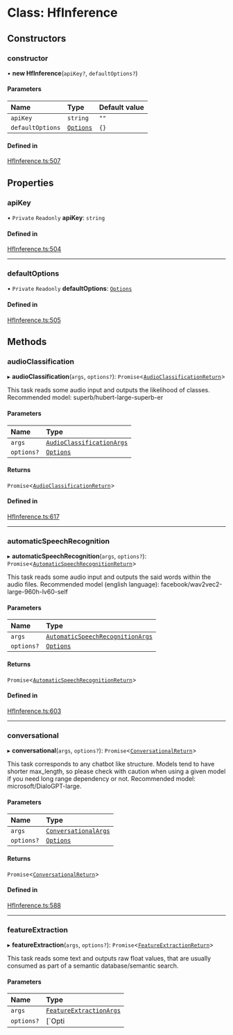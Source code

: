 # Class: HfInference

## Constructors

### constructor

• **new HfInference**(`apiKey?`, `defaultOptions?`)

#### Parameters

| Name | Type | Default value |
| :------ | :------ | :------ |
| `apiKey` | `string` | `""` |
| `defaultOptions` | [`Options`](../interfaces/Options) | `{}` |

#### Defined in

[HfInference.ts:507](https://github.com/huggingface/huggingface.js/blob/main/packages/inference/src/HfInference.ts#L507)

## Properties

### apiKey

• `Private` `Readonly` **apiKey**: `string`

#### Defined in

[HfInference.ts:504](https://github.com/huggingface/huggingface.js/blob/main/packages/inference/src/HfInference.ts#L504)

___

### defaultOptions

• `Private` `Readonly` **defaultOptions**: [`Options`](../interfaces/Options)

#### Defined in

[HfInference.ts:505](https://github.com/huggingface/huggingface.js/blob/main/packages/inference/src/HfInference.ts#L505)

## Methods

### audioClassification

▸ **audioClassification**(`args`, `options?`): `Promise`<[`AudioClassificationReturn`](../modules#audioclassificationreturn)\>

This task reads some audio input and outputs the likelihood of classes.
Recommended model:  superb/hubert-large-superb-er

#### Parameters

| Name | Type |
| :------ | :------ |
| `args` | [`AudioClassificationArgs`](../modules#audioclassificationargs) |
| `options?` | [`Options`](../interfaces/Options) |

#### Returns

`Promise`<[`AudioClassificationReturn`](../modules#audioclassificationreturn)\>

#### Defined in

[HfInference.ts:617](https://github.com/huggingface/huggingface.js/blob/main/packages/inference/src/HfInference.ts#L617)

___

### automaticSpeechRecognition

▸ **automaticSpeechRecognition**(`args`, `options?`): `Promise`<[`AutomaticSpeechRecognitionReturn`](../interfaces/AutomaticSpeechRecognitionReturn)\>

This task reads some audio input and outputs the said words within the audio files.
Recommended model (english language): facebook/wav2vec2-large-960h-lv60-self

#### Parameters

| Name | Type |
| :------ | :------ |
| `args` | [`AutomaticSpeechRecognitionArgs`](../modules#automaticspeechrecognitionargs) |
| `options?` | [`Options`](../interfaces/Options) |

#### Returns

`Promise`<[`AutomaticSpeechRecognitionReturn`](../interfaces/AutomaticSpeechRecognitionReturn)\>

#### Defined in

[HfInference.ts:603](https://github.com/huggingface/huggingface.js/blob/main/packages/inference/src/HfInference.ts#L603)

___

### conversational

▸ **conversational**(`args`, `options?`): `Promise`<[`ConversationalReturn`](../interfaces/ConversationalReturn)\>

This task corresponds to any chatbot like structure. Models tend to have shorter max_length, so please check with caution when using a given model if you need long range dependency or not. Recommended model: microsoft/DialoGPT-large.

#### Parameters

| Name | Type |
| :------ | :------ |
| `args` | [`ConversationalArgs`](../modules#conversationalargs) |
| `options?` | [`Options`](../interfaces/Options) |

#### Returns

`Promise`<[`ConversationalReturn`](../interfaces/ConversationalReturn)\>

#### Defined in

[HfInference.ts:588](https://github.com/huggingface/huggingface.js/blob/main/packages/inference/src/HfInference.ts#L588)

___

### featureExtraction

▸ **featureExtraction**(`args`, `options?`): `Promise`<[`FeatureExtractionReturn`](../modules#featureextractionreturn)\>

This task reads some text and outputs raw float values, that are usually consumed as part of a semantic database/semantic search.

#### Parameters

| Name | Type |
| :------ | :------ |
| `args` | [`FeatureExtractionArgs`](../modules#featureextractionargs) |
| `options?` | [`Opti